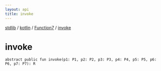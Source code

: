 ```yaml
---
layout: api
title: invoke
---
```

[stdlib](../../index.html) / [kotlin](../index.html) / [Function7](index.html) / [invoke](invoke.html)

# invoke

```
abstract public fun invoke(p1: P1, p2: P2, p3: P3, p4: P4, p5: P5, p6: P6, p7: P7): R
```
